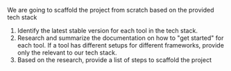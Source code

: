 We are going to scaffold the project from scratch based on the provided tech stack

1. Identify the latest stable version for each tool in the tech stack.
2. Research and summarize the documentation on how to "get started" for each tool. If a tool has different setups for different frameworks, provide only the relevant to our tech stack.
3. Based on the research, provide a list of steps to scaffold the project